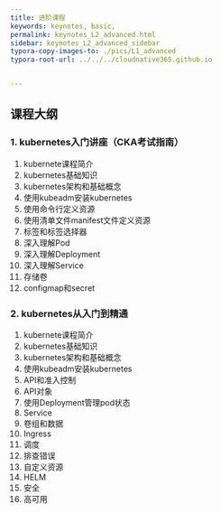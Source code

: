 ```yaml
---
title: 进阶课程
keywords: keynotes, basic, 
permalink: keynotes_L2_advanced.html
sidebar: keynotes_L2_advanced_sidebar
typora-copy-images-to: ./pics/L1_advanced
typora-root-url: ../../../cloudnative365.github.io


---
```


## 课程大纲

### 1. kubernetes入门讲座（CKA考试指南）

1. kubernete课程简介
2. kubernetes基础知识
3. kubernetes架构和基础概念
4. 使用kubeadm安装kubernetes
5. 使用命令行定义资源
6. 使用清单文件manifest文件定义资源
7. 标签和标签选择器
8. 深入理解Pod
9. 深入理解Deployment
10. 深入理解Service
11. 存储卷
12. configmap和secret

### 2. kubernetes从入门到精通

1. kubernete课程简介
2. kubernetes基础知识
3. kubernetes架构和基础概念
4. 使用kubeadm安装kubernetes
5. API和准入控制
6. API对象
7. 使用Deployment管理pod状态
8. Service
9. 卷组和数据
10. Ingress
11. 调度
12. 排查错误
13. 自定义资源
14. HELM
15. 安全
16. 高可用